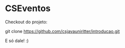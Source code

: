 # CSEventos

Checkout do projeto:

git clone https://github.com/csjavauniritter/introducao.git

E só dale! :)